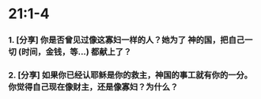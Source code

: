# 21:1-4 

### 1. [分享] 你是否曾见过像这寡妇一样的人？她为了 神的国，把自己一切 (时间，金钱，等...) 都献上了？

### 2. [分享] 如果你已经认耶稣是你的救主，神国的事工就有你的一分。你觉得自己现在像财主，还是像寡妇？为什么？